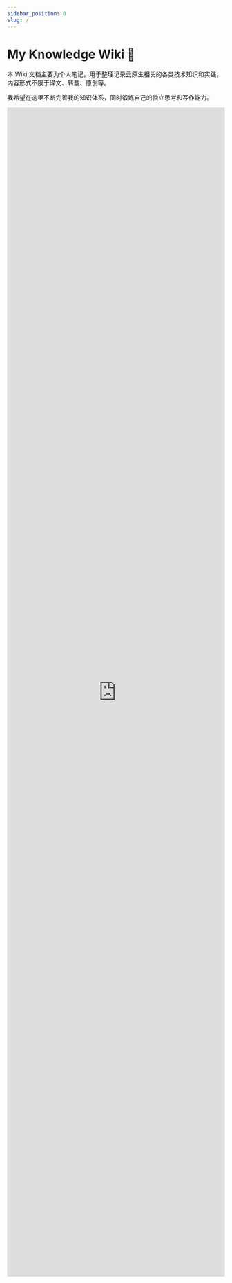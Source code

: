 ```yaml
---
sidebar_position: 0
slug: /
---
```

# My Knowledge Wiki 🎉

本 Wiki 文档主要为个人笔记，用于整理记录云原生相关的各类技术知识和实践，内容形式不限于译文、转载、原创等。

我希望在这里不断完善我的知识体系，同时锻炼自己的独立思考和写作能力。

<iframe src="https://roadmap.sh/devops" scrolling="no" height="2700" width="100%" frameborder="0"></iframe>
